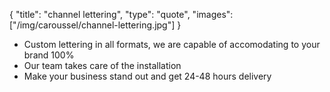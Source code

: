 {
  "title":  "channel lettering",
  "type": "quote",
  "images": ["/img/caroussel/channel-lettering.jpg"]
}

* Custom lettering in all formats, we are capable of accomodating to your brand 100%
* Our team takes care of the installation
* Make your business stand out and get 24-48 hours delivery
